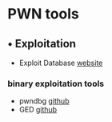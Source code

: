 
# PWN tools
## • Exploitation
- Exploit Database [website](https://www.exploit-db.com/)
### binary exploitation tools
- pwndbg [github](https://github.com/pwndbg/pwndbg)
- GED [github](https://github.com/hugsy/gef)

